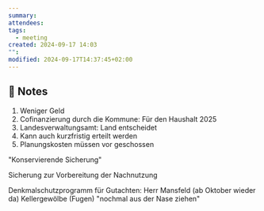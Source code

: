 ```yaml
---
summary: 
attendees: 
tags:
  - meeting
created: 2024-09-17 14:03
"": 
modified: 2024-09-17T14:37:45+02:00
---
```

##  📝 Notes

1. Weniger Geld
2. Cofinanzierung durch die Kommune: Für den Haushalt 2025
3. Landesverwaltungsamt: Land entscheidet
4. Kann auch kurzfristig erteilt werden
5. Planungskosten müssen vor geschossen

"Konservierende Sicherung"

Sicherung zur Vorbereitung der Nachnutzung

Denkmalschutzprogramm für Gutachten: Herr Mansfeld (ab Oktober wieder da) Kellergewölbe (Fugen) "nochmal aus der Nase ziehen"


